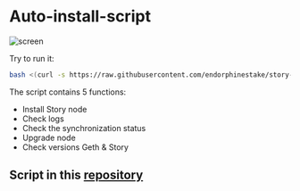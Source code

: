 # Auto-install-script

![screen](https://github.com/user-attachments/assets/3bb0bcad-9345-4e47-a571-1ca6873b51e2)

Try to run it:
```bash
bash <(curl -s https://raw.githubusercontent.com/endorphinestake/story-protocol/refs/heads/main/auto-install-script.sh)
```
The script contains 5 functions:
- Install Story node
- Check logs
- Check the synchronization status
- Upgrade node
- Check versions Geth & Story


## Script in this [repository](https://github.com/endorphinestake/story-protocol/blob/main/auto-install-script.sh)

